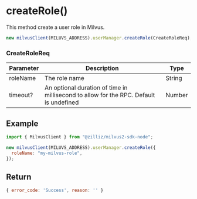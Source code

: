 # createRole()

This method create a user role in Milvus.

```javascript
new milvusClient(MILUVS_ADDRESS).userManager.createRole(CreateRoleReq);
```

### CreateRoleReq

| Parameter | Description                                                                            | Type   |
| --------- | -------------------------------------------------------------------------------------- | ------ |
| roleName  | The role name                                                                          | String |
| timeout?  | An optional duration of time in millisecond to allow for the RPC. Default is undefined | Number |

## Example

```javascript
import { MilvusClient } from "@zilliz/milvus2-sdk-node";

new milvusClient(MILUVS_ADDRESS).userManager.createRole({
  roleName: "my-milvus-role",
});
```

## Return

```javascript
{ error_code: 'Success', reason: '' }
```
